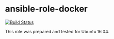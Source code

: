 # ansible-role-docker

[![Build Status](https://travis-ci.com/iroquoisorg/ansible-role-docker.svg?branch=master)](https://travis-ci.com/iroquoisorg/ansible-role-docker)

This role was prepared and tested for Ubuntu 16.04.
